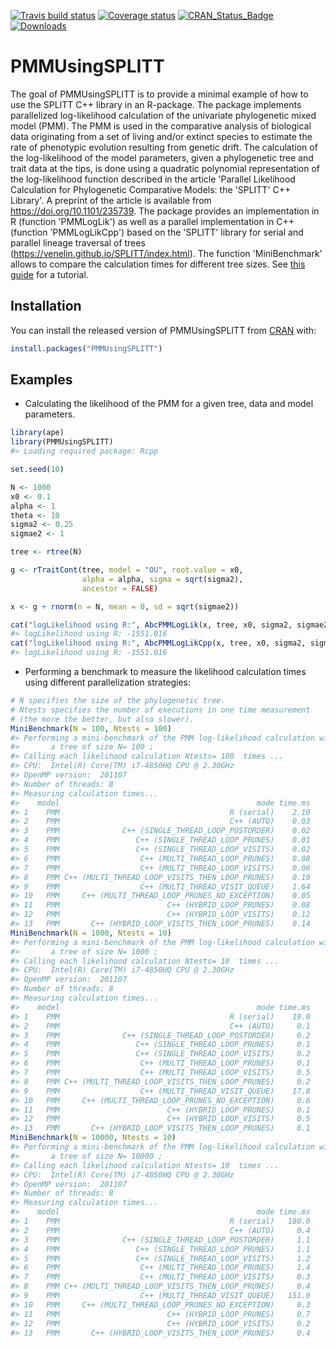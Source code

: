
<!-- README.md is generated from README.Rmd. Please edit that file -->
[![Travis build status](https://travis-ci.org/venelin/PMMUsingSPLITT.svg?branch=master)](https://travis-ci.org/venelin/PMMUsingSPLITT) [![Coverage status](https://codecov.io/gh/venelin/PMMUsingSPLITT/branch/master/graph/badge.svg)](https://codecov.io/github/venelin/PMMUsingSPLITT?branch=master) [![CRAN\_Status\_Badge](http://www.r-pkg.org/badges/version/PMMUsingSPLITT?color=blue)](http://cran.r-project.org/web/packages/PMMUsingSPLITT) [![Downloads](http://cranlogs.r-pkg.org/badges/PMMUsingSPLITT?color=blue)](http://cran.rstudio.com/package=PMMUsingSPLITT)

PMMUsingSPLITT
==============

The goal of PMMUsingSPLITT is to provide a minimal example of how to use the SPLITT C++ library in an R-package. The package implements parallelized log-likelihood calculation of the univariate phylogenetic mixed model (PMM). The PMM is used in the comparative analysis of biological data originating from a set of living and/or extinct species to estimate the rate of phenotypic evolution resulting from genetic drift. The calculation of the log-likelihood of the model parameters, given a phylogenetic tree and trait data at the tips, is done using a quadratic polynomial representation of the log-likelihood function described in the article 'Parallel Likelihood Calculation for Phylogenetic Comparative Models: the 'SPLITT' C++ Library'. A preprint of the article is available from <https://doi.org/10.1101/235739>. The package provides an implementation in R (function 'PMMLogLik') as well as a parallel implementation in C++ (function 'PMMLogLikCpp') based on the 'SPLITT' library for serial and parallel lineage traversal of trees (<https://venelin.github.io/SPLITT/index.html>). The function 'MiniBenchmark' allows to compare the calculation times for different tree sizes. See [this guide](https://venelin.github.io/SPLITT/articles/SPLITTRcppModules.html) for a tutorial.

Installation
------------

You can install the released version of PMMUsingSPLITT from [CRAN](https://CRAN.R-project.org) with:

``` r
install.packages("PMMUsingSPLITT")
```

Examples
--------

-   Calculating the likelihood of the PMM for a given tree, data and model parameters.

``` r
library(ape)
library(PMMUsingSPLITT)
#> Loading required package: Rcpp

set.seed(10)

N <- 1000
x0 <- 0.1
alpha <- 1
theta <- 10
sigma2 <- 0.25
sigmae2 <- 1

tree <- rtree(N)

g <- rTraitCont(tree, model = "OU", root.value = x0,
                alpha = alpha, sigma = sqrt(sigma2),
                ancestor = FALSE)

x <- g + rnorm(n = N, mean = 0, sd = sqrt(sigmae2))

cat("logLikelihood using R:", AbcPMMLogLik(x, tree, x0, sigma2, sigmae2), "\n")
#> logLikelihood using R: -1551.016
cat("logLikelihood using R:", AbcPMMLogLikCpp(x, tree, x0, sigma2, sigmae2), "\n")
#> logLikelihood using R: -1551.016
```

-   Performing a benchmark to measure the likelihood calculation times using different parallelization strategies:

``` r
# N specifies the size of the phylogenetic tree. 
# Ntests specifies the number of executions in one time measurement 
# (the more the better, but also slower).
MiniBenchmark(N = 100, Ntests = 100)
#> Performing a mini-benchmark of the PMM log-likelihood calculation with 
#>       a tree of size N= 100 ;
#> Calling each likelihood calculation Ntests= 100  times ...
#> CPU:  Intel(R) Core(TM) i7-4850HQ CPU @ 2.30GHz 
#> OpenMP version:  201107 
#> Number of threads: 8 
#> Measuring calculation times...
#>    model                                            mode time.ms
#> 1    PMM                                      R (serial)    2.10
#> 2    PMM                                      C++ (AUTO)    0.03
#> 3    PMM              C++ (SINGLE_THREAD_LOOP_POSTORDER)    0.02
#> 4    PMM                 C++ (SINGLE_THREAD_LOOP_PRUNES)    0.01
#> 5    PMM                 C++ (SINGLE_THREAD_LOOP_VISITS)    0.02
#> 6    PMM                  C++ (MULTI_THREAD_LOOP_PRUNES)    0.08
#> 7    PMM                  C++ (MULTI_THREAD_LOOP_VISITS)    0.06
#> 8    PMM C++ (MULTI_THREAD_LOOP_VISITS_THEN_LOOP_PRUNES)    0.10
#> 9    PMM                  C++ (MULTI_THREAD_VISIT_QUEUE)    1.64
#> 10   PMM     C++ (MULTI_THREAD_LOOP_PRUNES_NO_EXCEPTION)    0.05
#> 11   PMM                        C++ (HYBRID_LOOP_PRUNES)    0.08
#> 12   PMM                        C++ (HYBRID_LOOP_VISITS)    0.12
#> 13   PMM       C++ (HYBRID_LOOP_VISITS_THEN_LOOP_PRUNES)    0.14
MiniBenchmark(N = 1000, Ntests = 10)
#> Performing a mini-benchmark of the PMM log-likelihood calculation with 
#>       a tree of size N= 1000 ;
#> Calling each likelihood calculation Ntests= 10  times ...
#> CPU:  Intel(R) Core(TM) i7-4850HQ CPU @ 2.30GHz 
#> OpenMP version:  201107 
#> Number of threads: 8 
#> Measuring calculation times...
#>    model                                            mode time.ms
#> 1    PMM                                      R (serial)    19.0
#> 2    PMM                                      C++ (AUTO)     0.1
#> 3    PMM              C++ (SINGLE_THREAD_LOOP_POSTORDER)     0.2
#> 4    PMM                 C++ (SINGLE_THREAD_LOOP_PRUNES)     0.1
#> 5    PMM                 C++ (SINGLE_THREAD_LOOP_VISITS)     0.2
#> 6    PMM                  C++ (MULTI_THREAD_LOOP_PRUNES)     0.1
#> 7    PMM                  C++ (MULTI_THREAD_LOOP_VISITS)     0.5
#> 8    PMM C++ (MULTI_THREAD_LOOP_VISITS_THEN_LOOP_PRUNES)     0.2
#> 9    PMM                  C++ (MULTI_THREAD_VISIT_QUEUE)    17.8
#> 10   PMM     C++ (MULTI_THREAD_LOOP_PRUNES_NO_EXCEPTION)     0.6
#> 11   PMM                        C++ (HYBRID_LOOP_PRUNES)     0.1
#> 12   PMM                        C++ (HYBRID_LOOP_VISITS)     0.5
#> 13   PMM       C++ (HYBRID_LOOP_VISITS_THEN_LOOP_PRUNES)     0.1
MiniBenchmark(N = 10000, Ntests = 10)
#> Performing a mini-benchmark of the PMM log-likelihood calculation with 
#>       a tree of size N= 10000 ;
#> Calling each likelihood calculation Ntests= 10  times ...
#> CPU:  Intel(R) Core(TM) i7-4850HQ CPU @ 2.30GHz 
#> OpenMP version:  201107 
#> Number of threads: 8 
#> Measuring calculation times...
#>    model                                            mode time.ms
#> 1    PMM                                      R (serial)   180.0
#> 2    PMM                                      C++ (AUTO)     0.4
#> 3    PMM              C++ (SINGLE_THREAD_LOOP_POSTORDER)     1.1
#> 4    PMM                 C++ (SINGLE_THREAD_LOOP_PRUNES)     1.1
#> 5    PMM                 C++ (SINGLE_THREAD_LOOP_VISITS)     1.2
#> 6    PMM                  C++ (MULTI_THREAD_LOOP_PRUNES)     1.4
#> 7    PMM                  C++ (MULTI_THREAD_LOOP_VISITS)     0.3
#> 8    PMM C++ (MULTI_THREAD_LOOP_VISITS_THEN_LOOP_PRUNES)     0.4
#> 9    PMM                  C++ (MULTI_THREAD_VISIT_QUEUE)   151.0
#> 10   PMM     C++ (MULTI_THREAD_LOOP_PRUNES_NO_EXCEPTION)     0.3
#> 11   PMM                        C++ (HYBRID_LOOP_PRUNES)     0.7
#> 12   PMM                        C++ (HYBRID_LOOP_VISITS)     0.2
#> 13   PMM       C++ (HYBRID_LOOP_VISITS_THEN_LOOP_PRUNES)     0.4
```
